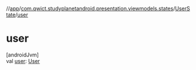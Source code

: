 //[app](../../../index.md)/[com.qwict.studyplanetandroid.presentation.viewmodels.states](../index.md)/[UserState](index.md)/[user](user.md)

# user

[androidJvm]\
val [user](user.md): [User](../../com.qwict.studyplanetandroid.domain.model/-user/index.md)
